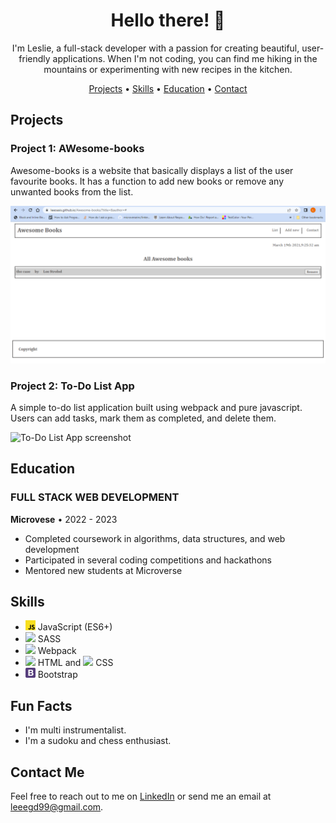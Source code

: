 <h1 align="center">Hello there! 👋</h1>

<p align="center">
  I'm Leslie, a full-stack developer with a passion for creating beautiful, user-friendly applications. When I'm not coding, you can find me hiking in the mountains or experimenting with new recipes in the kitchen.
</p>

<p align="center">
  <a href="#projects">Projects</a> •
  <a href="#skills">Skills</a> •
  <a href="#education">Education</a> •
  <a href="#contact">Contact</a>
</p>

## Projects

### Project 1: AWesome-books

Awesome-books is a website that basically displays a list of the user favourite books. It has a function to add new books or remove any unwanted books from the list.

![Awesome books screenshot](./images/Screenshot%20(13).png)

### Project 2: To-Do List App

A simple to-do list application built using webpack and pure javascript. Users can add tasks, mark them as completed, and delete them.

![To-Do List App screenshot](./images/todo.png)


## Education

### FULL STACK WEB DEVELOPMENT

**Microvese** • 2022 - 2023

- Completed coursework in algorithms, data structures, and web development
- Participated in several coding competitions and hackathons
- Mentored new students at Microverse

## Skills

- <img src="./images/javascript-logo.svg" width="16"> JavaScript (ES6+)
- <img src="https://upload.wikimedia.org/wikipedia/commons/9/96/Sass_Logo_Color.svg" width="16"> SASS
- <img src="https://upload.wikimedia.org/wikipedia/commons/9/94/Webpack.svg" width="16"> Webpack
- <img src="[./icons/html5.svg](https://upload.wikimedia.org/wikipedia/commons/6/61/HTML5_logo_and_wordmark.svg)" width="16"> HTML and <img src="[./icons/css3.svg](https://upload.wikimedia.org/wikipedia/commons/3/3c/CSS_text_representation_%28square%29.png)" width="16"> CSS
- <img src="./images/bootstrap-4.svg" width="16"> Bootstrap

## Fun Facts

- I'm multi instrumentalist.
- I'm a sudoku and chess enthusiast.

## Contact Me

Feel free to reach out to me on [LinkedIn](https://www.linkedin.com/in/leslie-gudo/) or send me an email at leeegd99@gmail.com.




